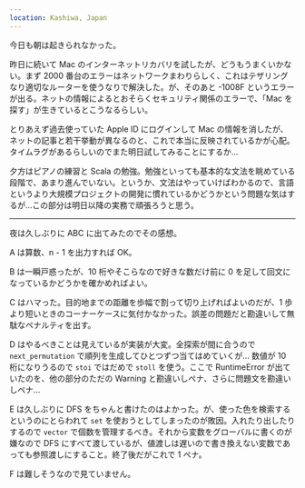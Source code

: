```yaml
---
location: Kashiwa, Japan
---
```


今日も朝は起きられなかった。

昨日に続いて Mac のインターネットリカバリを試したが、どうもうまくいかない。まず 2000 番台のエラーはネットワークまわりらしく、これはテザリングなり適切なルーターを使うなりで解決した。が、そのあと -1008F というエラーが出る。ネットの情報によるとおそらくセキュリティ関係のエラーで、「Mac を探す」が生きているとこうなるらしい。

とりあえず過去使っていた Apple ID にログインして Mac の情報を消したが、ネットの記事と若干挙動が異なるのと、これで本当に反映されているかが心配。タイムラグがあるらしいのでまた明日試してみることにするか...

夕方はピアノの練習と Scala の勉強。勉強といっても基本的な文法を眺めている段階で、あまり進んでいない。というか、文法はやっていけばわかるので、言語というより大規模プロジェクトの開発に慣れているかどうかという問題な気はするが...この部分は明日以降の実務で頑張ろうと思う。

---

夜は久しぶりに ABC に出てみたのでその感想。

A は算数、n - 1 を出力すれば OK。

B は一瞬戸惑ったが、10 桁やそこらなので好きな数だけ前に 0 を足して回文になっているかどうかを確かめればよい。

C はハマった。目的地までの距離を歩幅で割って切り上げればよいのだが、1 歩より短いときのコーナーケースに気付かなかった。誤差の問題だと勘違いして無駄なペナルティを出す。

D はやるべきことは見えているが実装が大変。全探索が間に合うので `next_permutation` で順列を生成してひとつずつ当てはめていくが... 数値が 10 桁になりうるので `stoi` ではだめで `stoll` を使う。ここで RuntimeError が出ていたのを、他の部分のただの Warning と勘違いしペナ、さらに問題文を勘違いしペナ...

E は久しぶりに DFS をちゃんと書けたのはよかった。が、使った色を検索するというのにとらわれて `set` を使おうとしてしまったのが敗因。入れたり出したりするので `vector` で個数を管理するべき。それから変数をグローバルに書くのが嫌なので DFS にすべて渡しているが、値渡しは遅いので書き換えない変数であっても参照渡しにすること。終了後だがこれで 1 ペナ。

F は難しそうなので見ていません。
